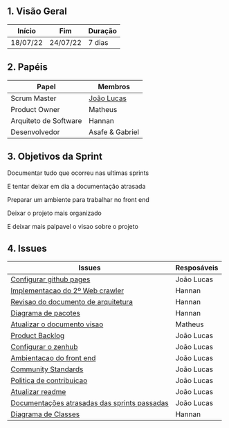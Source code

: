 ## 1. Visão Geral

<!-- data de inicio da sprint
     data de finalização da sprint
     duraração da sprint
 -->

| Início | Fim | Duração |
| --- | --- | --- |
| 18/07/22 | 24/07/22 | 7 dias |

## 2. Papéis

<!-- Papeis que cada membro exerceu durante essa sprint -->

| Papel | Membros |
| --- | --- |
| Scrum Master | [João Lucas](https://github.com/HacKairos) |
| Product Owner | Matheus |
| Arquiteto de Software | Hannan |
| Desenvolvedor | Asafe & Gabriel |

## 3. Objetivos da Sprint

<!-- descrever de forma geral o objetivo da sprint -->

Documentar tudo que ocorreu nas ultimas sprints

E tentar deixar em dia a documentação atrasada

Preparar um ambiente para trabalhar no front end

Deixar o projeto mais organizado

E deixar mais palpavel o visao sobre o projeto

## 4. Issues

<!-- descrever as issues que definimos para essa sprint e alocar um responsavel por ela -->

| Issues | Resposáveis |
| --- | --- |
| [Configurar github pages](https://github.com/fga-eps-mds/Cebraspe-Tracker/issues/24) | João Lucas |
| [Implementacao do 2º Web crawler](https://github.com/fga-eps-mds/Cebraspe-Tracker/issues/25) | Hannan |
| [Revisao do documento de arquitetura](https://github.com/fga-eps-mds/Cebraspe-Tracker/issues/26) | Hannan |
| [Diagrama de pacotes](https://github.com/fga-eps-mds/Cebraspe-Tracker/issues/27) | Hannan |
| [Atualizar o documento visao](https://github.com/fga-eps-mds/Cebraspe-Tracker/issues/28) | Matheus |
| [Product Backlog](https://github.com/fga-eps-mds/Cebraspe-Tracker/issues/29) | João Lucas |
| [Configurar o zenhub](https://github.com/fga-eps-mds/Cebraspe-Tracker/issues/30) | João Lucas |
| [Ambientacao do front end](https://github.com/fga-eps-mds/Cebraspe-Tracker/issues/31) | João Lucas |
| [Community Standards](https://github.com/fga-eps-mds/Cebraspe-Tracker/issues/32) | João Lucas |
| [Politica de contribuicao](https://github.com/fga-eps-mds/Cebraspe-Tracker/issues/33) | João Lucas |
| [Atualizar readme](https://github.com/fga-eps-mds/Cebraspe-Tracker/issues/34) | João Lucas |
| [Documentações atrasadas das sprints passadas](https://github.com/fga-eps-mds/Cebraspe-Tracker/issues/35) | João Lucas |
| [Diagrama de Classes](https://github.com/fga-eps-mds/Cebraspe-Tracker/issues/36) | Hannan |
